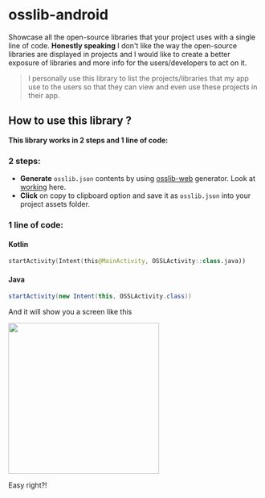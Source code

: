 # osslib-android

Showcase all the open-source libraries that your project uses with a single line of code. **Honestly speaking** I don't like the way the open-source libraries are displayed in projects and I would like to create a better exposure of libraries and more info for the users/developers to act on it.

> I personally use this library to list the projects/libraries that my app use to the users so that they can view and even use these projects in their app.

## How to use this library ?

**This library works in 2 steps and 1 line of code:**

### 2 steps:

- **Generate** `osslib.json` contents by using [osslib-web](https://github.com/codekidX/osslib-web) generator. Look at [working](https://github.com/codekidX/osslib-web#working) here.
- **Click** on copy to clipboard option and save it as `osslib.json` into your project assets folder.

### 1 line of code:

#### Kotlin

```kotlin
startActivity(Intent(this@MainActivity, OSSLActivity::class.java))
```

#### Java

```java
startActivity(new Intent(this, OSSLActivity.class))
```

And it will show you a screen like this

<p>
<img src="https://i.imgur.com/3Kxrwoq.png" width="300">
</p>

Easy right?!
